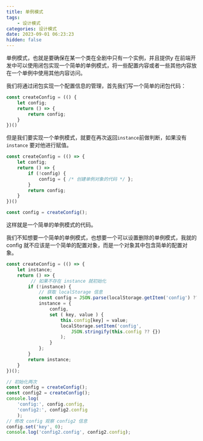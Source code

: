 ```yaml
---
title: 单例模式
tags: 
	- 设计模式
categories: 设计模式
date: 2023-09-01 06:23:23
hidden: false
---
```

单例模式，也就是要确保在某一个类在全剧中只有一个实例，并且提供y
在前端开发中可以使用闭包实现一个简单的单例模式，将一些配置内容或者一些其他内容放在一个单例中使用其他内容访问。

我们将通过闭包实现一个配置信息的管理，首先我们写一个简单的闭包代码：

```js
const createConfig = (() {
	let config;
	return () => {
		return config;
	}
})()
```

但是我们要实现一个单例模式，就要在再次返回`instance`前做判断，如果没有 `instance` 要对他进行赋值。

```js
const createConfig = (() => {
	let config;
	return () => {
		if (!config) {
			config = { /* 创建单例对象的代码 */ };
		}
		return config;
	}
})()

const config = createConfig();
```

这样就是一个简单的单例模式的代码。 

我们不知想要一个简单的单例模式，也想要一个可以设置删除的单例模式，我就的config 就不应该是一个简单的配置对象，而是一个对象其中包含简单的配置对象。 

```js
const createConfig = (() => {
	let instance;
	return () => {
		 // 如果不存在 instance 就初始化
		if (!instance) {
			// 获取 localStorage 信息
			const config = JSON.parse(localStorage.getItem('config') ?? '{}')
			instance = {
				config,
				set ( key, value ) {
					this.config[key] = value;
					localStorage.setItem('config', 
						JSON.stringify(this.config ?? {})
					);
				}
			};
		}
		return instance;
	}
})();

// 初始化两次
const config = createConfig();
const config2 = createConfig();
console.log(
	'config:', config.config,
	'config2:', config2.config
	);
// 修改 config 观察 config2 信息
config.set('key', 0);
console.log('config2.config', config2.config);
```